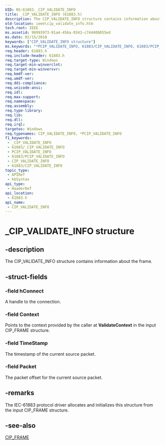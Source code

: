 ```yaml
---
UID: NS:61883._CIP_VALIDATE_INFO
title: _CIP_VALIDATE_INFO (61883.h)
description: The CIP_VALIDATE_INFO structure contains information about the frame.
old-location: ieee\cip_validate_info.htm
tech.root: IEEE
ms.assetid: 98993973-91a4-456a-9343-c744408055ed
ms.date: 02/15/2018
keywords: ["CIP_VALIDATE_INFO structure"]
ms.keywords: "*PCIP_VALIDATE_INFO, 61883/CIP_VALIDATE_INFO, 61883/PCIP_VALIDATE_INFO, 61883_structures_9f8bc3f2-ad43-4e0b-a4f9-8d441397f11d.xml, CIP_VALIDATE_INFO, CIP_VALIDATE_INFO structure [Buses], IEEE.cip_validate_info, PCIP_VALIDATE_INFO, PCIP_VALIDATE_INFO structure pointer [Buses], _CIP_VALIDATE_INFO"
req.header: 61883.h
req.include-header: 61883.h
req.target-type: Windows
req.target-min-winverclnt: 
req.target-min-winversvr: 
req.kmdf-ver: 
req.umdf-ver: 
req.ddi-compliance: 
req.unicode-ansi: 
req.idl: 
req.max-support: 
req.namespace: 
req.assembly: 
req.type-library: 
req.lib: 
req.dll: 
req.irql: 
targetos: Windows
req.typenames: CIP_VALIDATE_INFO, *PCIP_VALIDATE_INFO
f1_keywords:
 - _CIP_VALIDATE_INFO
 - 61883/_CIP_VALIDATE_INFO
 - PCIP_VALIDATE_INFO
 - 61883/PCIP_VALIDATE_INFO
 - CIP_VALIDATE_INFO
 - 61883/CIP_VALIDATE_INFO
topic_type:
 - APIRef
 - kbSyntax
api_type:
 - HeaderDef
api_location:
 - 61883.h
api_name:
 - CIP_VALIDATE_INFO
---
```


# _CIP_VALIDATE_INFO structure


## -description

The CIP_VALIDATE_INFO structure contains information about the frame.

## -struct-fields

### -field hConnect

A handle to the connection.

### -field Context

Points to the context provided by the caller at <b>ValidateContext</b> in the input CIP_FRAME structure.

### -field TimeStamp

The timestamp of the current source packet.

### -field Packet

The packet offset for the current source packet.

## -remarks

The IEC-61883 protocol driver allocates and initializes this structure from the input CIP_FRAME structure.

## -see-also

<a href="https://docs.microsoft.com/windows-hardware/drivers/ddi/61883/ns-61883-_cip_frame">CIP_FRAME</a>

